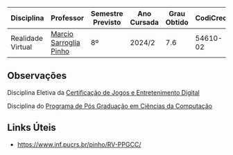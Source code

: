 | Disciplina | Professor | Semestre Previsto | Ano Cursada | Grau Obtido | CodiCred | Carga Horária |
| --- | --- | --- | --- | --- | --- | --- |
| Realidade Virtual | [Marcio Sarroglia Pinho](https://www.inf.pucrs.br/pinho/) | 8º | 2024/2 | 7.6 | 54610-02 | 30 |

## Observações

Disciplina Eletiva da [Certificação de Jogos e Entretenimento Digital](https://www.pucrs.br/politecnica/cursos/jogos-e-entretenimento-digital/)

Disciplina do [Programa de Pós Graduação em Ciências da Computação](https://portal.pucrs.br/pesquisa/programas-de-pos/ciencia-da-computacao/)

## Links Úteis

  - https://www.inf.pucrs.br/pinho/RV-PPGCC/

